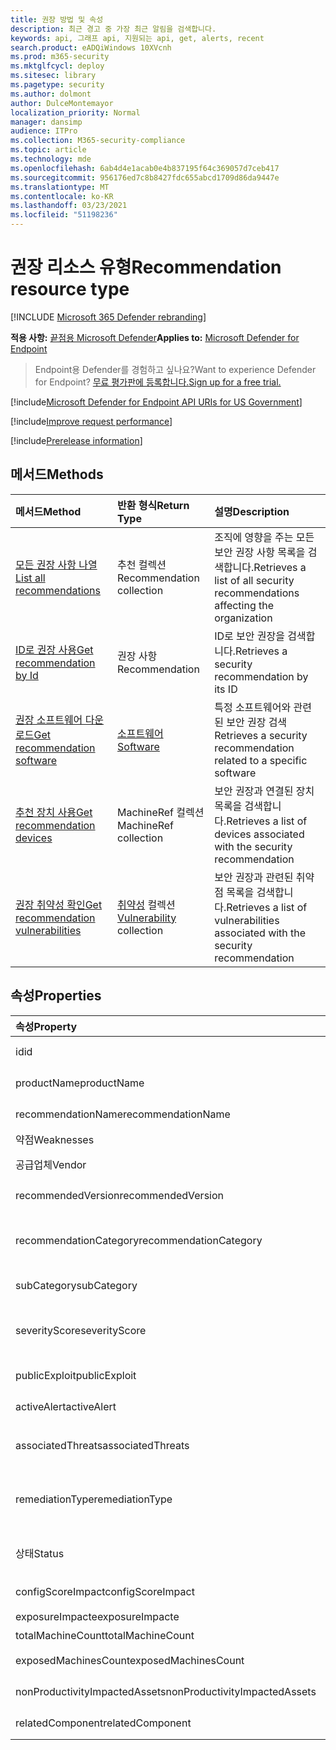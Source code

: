 ```yaml
---
title: 권장 방법 및 속성
description: 최근 경고 중 가장 최근 알림을 검색합니다.
keywords: api, 그래프 api, 지원되는 api, get, alerts, recent
search.product: eADQiWindows 10XVcnh
ms.prod: m365-security
ms.mktglfcycl: deploy
ms.sitesec: library
ms.pagetype: security
ms.author: dolmont
author: DulceMontemayor
localization_priority: Normal
manager: dansimp
audience: ITPro
ms.collection: M365-security-compliance
ms.topic: article
ms.technology: mde
ms.openlocfilehash: 6ab4d4e1acab0e4b837195f64c369057d7ceb417
ms.sourcegitcommit: 956176ed7c8b8427fdc655abcd1709d86da9447e
ms.translationtype: MT
ms.contentlocale: ko-KR
ms.lasthandoff: 03/23/2021
ms.locfileid: "51198236"
---
```

# <a name="recommendation-resource-type"></a><span data-ttu-id="89f37-104">권장 리소스 유형</span><span class="sxs-lookup"><span data-stu-id="89f37-104">Recommendation resource type</span></span>

[!INCLUDE [Microsoft 365 Defender rebranding](../../includes/microsoft-defender.md)]


<span data-ttu-id="89f37-105">**적용 사항:** [끝점용 Microsoft Defender](https://go.microsoft.com/fwlink/?linkid=2154037)</span><span class="sxs-lookup"><span data-stu-id="89f37-105">**Applies to:** [Microsoft Defender for Endpoint](https://go.microsoft.com/fwlink/?linkid=2154037)</span></span>

> <span data-ttu-id="89f37-106">Endpoint용 Defender를 경험하고 싶나요?</span><span class="sxs-lookup"><span data-stu-id="89f37-106">Want to experience Defender for Endpoint?</span></span> [<span data-ttu-id="89f37-107">무료 평가판에 등록합니다.</span><span class="sxs-lookup"><span data-stu-id="89f37-107">Sign up for a free trial.</span></span>](https://www.microsoft.com/microsoft-365/windows/microsoft-defender-atp?ocid=docs-wdatp-exposedapis-abovefoldlink) 

[!include[Microsoft Defender for Endpoint API URIs for US Government](../../includes/microsoft-defender-api-usgov.md)]

[!include[Improve request performance](../../includes/improve-request-performance.md)]


[!include[Prerelease information](../../includes/prerelease.md)]

## <a name="methods"></a><span data-ttu-id="89f37-108">메서드</span><span class="sxs-lookup"><span data-stu-id="89f37-108">Methods</span></span>
<span data-ttu-id="89f37-109">메서드</span><span class="sxs-lookup"><span data-stu-id="89f37-109">Method</span></span> |<span data-ttu-id="89f37-110">반환 형식</span><span class="sxs-lookup"><span data-stu-id="89f37-110">Return Type</span></span> |<span data-ttu-id="89f37-111">설명</span><span class="sxs-lookup"><span data-stu-id="89f37-111">Description</span></span>
:---|:---|:---
[<span data-ttu-id="89f37-112">모든 권장 사항 나열</span><span class="sxs-lookup"><span data-stu-id="89f37-112">List all recommendations</span></span>](get-all-recommendations.md) | <span data-ttu-id="89f37-113">추천 컬렉션</span><span class="sxs-lookup"><span data-stu-id="89f37-113">Recommendation collection</span></span> | <span data-ttu-id="89f37-114">조직에 영향을 주는 모든 보안 권장 사항 목록을 검색합니다.</span><span class="sxs-lookup"><span data-stu-id="89f37-114">Retrieves a list of all security recommendations affecting the organization</span></span>
[<span data-ttu-id="89f37-115">ID로 권장 사용</span><span class="sxs-lookup"><span data-stu-id="89f37-115">Get recommendation by Id</span></span>](get-recommendation-by-id.md) | <span data-ttu-id="89f37-116">권장 사항</span><span class="sxs-lookup"><span data-stu-id="89f37-116">Recommendation</span></span> | <span data-ttu-id="89f37-117">ID로 보안 권장을 검색합니다.</span><span class="sxs-lookup"><span data-stu-id="89f37-117">Retrieves a security recommendation by its ID</span></span>
[<span data-ttu-id="89f37-118">권장 소프트웨어 다운로드</span><span class="sxs-lookup"><span data-stu-id="89f37-118">Get recommendation software</span></span>](get-recommendation-software.md)| [<span data-ttu-id="89f37-119">소프트웨어</span><span class="sxs-lookup"><span data-stu-id="89f37-119">Software</span></span>](software.md) | <span data-ttu-id="89f37-120">특정 소프트웨어와 관련된 보안 권장 검색</span><span class="sxs-lookup"><span data-stu-id="89f37-120">Retrieves a security recommendation related to a specific software</span></span>
[<span data-ttu-id="89f37-121">추천 장치 사용</span><span class="sxs-lookup"><span data-stu-id="89f37-121">Get recommendation devices</span></span>](get-recommendation-machines.md)|<span data-ttu-id="89f37-122">MachineRef 컬렉션</span><span class="sxs-lookup"><span data-stu-id="89f37-122">MachineRef collection</span></span> | <span data-ttu-id="89f37-123">보안 권장과 연결된 장치 목록을 검색합니다.</span><span class="sxs-lookup"><span data-stu-id="89f37-123">Retrieves a list of devices associated with the security recommendation</span></span>
[<span data-ttu-id="89f37-124">권장 취약성 확인</span><span class="sxs-lookup"><span data-stu-id="89f37-124">Get recommendation vulnerabilities</span></span>](get-recommendation-vulnerabilities.md) | <span data-ttu-id="89f37-125">[취약성](vulnerability.md) 컬렉션</span><span class="sxs-lookup"><span data-stu-id="89f37-125">[Vulnerability](vulnerability.md) collection</span></span> | <span data-ttu-id="89f37-126">보안 권장과 관련된 취약점 목록을 검색합니다.</span><span class="sxs-lookup"><span data-stu-id="89f37-126">Retrieves a list of vulnerabilities associated with the security recommendation</span></span>


## <a name="properties"></a><span data-ttu-id="89f37-127">속성</span><span class="sxs-lookup"><span data-stu-id="89f37-127">Properties</span></span>
<span data-ttu-id="89f37-128">속성</span><span class="sxs-lookup"><span data-stu-id="89f37-128">Property</span></span> |   <span data-ttu-id="89f37-129">유형</span><span class="sxs-lookup"><span data-stu-id="89f37-129">Type</span></span>   |   <span data-ttu-id="89f37-130">설명</span><span class="sxs-lookup"><span data-stu-id="89f37-130">Description</span></span>
:---|:---|:---
<span data-ttu-id="89f37-131">id</span><span class="sxs-lookup"><span data-stu-id="89f37-131">id</span></span> | <span data-ttu-id="89f37-132">문자열</span><span class="sxs-lookup"><span data-stu-id="89f37-132">String</span></span> | <span data-ttu-id="89f37-133">권장 ID</span><span class="sxs-lookup"><span data-stu-id="89f37-133">Recommendation ID</span></span>
<span data-ttu-id="89f37-134">productName</span><span class="sxs-lookup"><span data-stu-id="89f37-134">productName</span></span> | <span data-ttu-id="89f37-135">문자열</span><span class="sxs-lookup"><span data-stu-id="89f37-135">String</span></span> | <span data-ttu-id="89f37-136">관련 소프트웨어 이름</span><span class="sxs-lookup"><span data-stu-id="89f37-136">Related software name</span></span>  
<span data-ttu-id="89f37-137">recommendationName</span><span class="sxs-lookup"><span data-stu-id="89f37-137">recommendationName</span></span> | <span data-ttu-id="89f37-138">문자열</span><span class="sxs-lookup"><span data-stu-id="89f37-138">String</span></span> | <span data-ttu-id="89f37-139">권장 이름</span><span class="sxs-lookup"><span data-stu-id="89f37-139">Recommendation name</span></span>
<span data-ttu-id="89f37-140">약점</span><span class="sxs-lookup"><span data-stu-id="89f37-140">Weaknesses</span></span> | <span data-ttu-id="89f37-141">Long</span><span class="sxs-lookup"><span data-stu-id="89f37-141">Long</span></span> | <span data-ttu-id="89f37-142">검색된 취약성 수</span><span class="sxs-lookup"><span data-stu-id="89f37-142">Number of discovered vulnerabilities</span></span>
<span data-ttu-id="89f37-143">공급업체</span><span class="sxs-lookup"><span data-stu-id="89f37-143">Vendor</span></span> | <span data-ttu-id="89f37-144">문자열</span><span class="sxs-lookup"><span data-stu-id="89f37-144">String</span></span> | <span data-ttu-id="89f37-145">관련 공급업체 이름</span><span class="sxs-lookup"><span data-stu-id="89f37-145">Related vendor name</span></span>
<span data-ttu-id="89f37-146">recommendedVersion</span><span class="sxs-lookup"><span data-stu-id="89f37-146">recommendedVersion</span></span> | <span data-ttu-id="89f37-147">문자열</span><span class="sxs-lookup"><span data-stu-id="89f37-147">String</span></span> | <span data-ttu-id="89f37-148">권장 버전</span><span class="sxs-lookup"><span data-stu-id="89f37-148">Recommended version</span></span>
<span data-ttu-id="89f37-149">recommendationCategory</span><span class="sxs-lookup"><span data-stu-id="89f37-149">recommendationCategory</span></span> | <span data-ttu-id="89f37-150">문자열</span><span class="sxs-lookup"><span data-stu-id="89f37-150">String</span></span> | <span data-ttu-id="89f37-151">권장 범주.</span><span class="sxs-lookup"><span data-stu-id="89f37-151">Recommendation category.</span></span> <span data-ttu-id="89f37-152">가능한 값은 "Accounts", "Application", "Network", "OS", "SecurityStack입니다.</span><span class="sxs-lookup"><span data-stu-id="89f37-152">Possible values are: "Accounts", "Application", "Network", "OS", "SecurityStack</span></span>
<span data-ttu-id="89f37-153">subCategory</span><span class="sxs-lookup"><span data-stu-id="89f37-153">subCategory</span></span> | <span data-ttu-id="89f37-154">문자열</span><span class="sxs-lookup"><span data-stu-id="89f37-154">String</span></span> | <span data-ttu-id="89f37-155">권장 하위 범주</span><span class="sxs-lookup"><span data-stu-id="89f37-155">Recommendation sub-category</span></span>
<span data-ttu-id="89f37-156">severityScore</span><span class="sxs-lookup"><span data-stu-id="89f37-156">severityScore</span></span> | <span data-ttu-id="89f37-157">실수</span><span class="sxs-lookup"><span data-stu-id="89f37-157">Double</span></span> | <span data-ttu-id="89f37-158">구성이 조직의 장치에 대한 Microsoft 보안 점수에 미치는 잠재적인 영향(1-10)</span><span class="sxs-lookup"><span data-stu-id="89f37-158">Potential impact of the configuration to the organization's Microsoft Secure Score for Devices (1-10)</span></span>
<span data-ttu-id="89f37-159">publicExploit</span><span class="sxs-lookup"><span data-stu-id="89f37-159">publicExploit</span></span> | <span data-ttu-id="89f37-160">부울</span><span class="sxs-lookup"><span data-stu-id="89f37-160">Boolean</span></span> | <span data-ttu-id="89f37-161">공용 악용 사용 가능</span><span class="sxs-lookup"><span data-stu-id="89f37-161">Public exploit is available</span></span> 
<span data-ttu-id="89f37-162">activeAlert</span><span class="sxs-lookup"><span data-stu-id="89f37-162">activeAlert</span></span> | <span data-ttu-id="89f37-163">부울</span><span class="sxs-lookup"><span data-stu-id="89f37-163">Boolean</span></span> | <span data-ttu-id="89f37-164">활성 경고가 이 권장과 연결됩니다.</span><span class="sxs-lookup"><span data-stu-id="89f37-164">Active alert is associated with this recommendation</span></span>
<span data-ttu-id="89f37-165">associatedThreats</span><span class="sxs-lookup"><span data-stu-id="89f37-165">associatedThreats</span></span> | <span data-ttu-id="89f37-166">문자열 컬렉션</span><span class="sxs-lookup"><span data-stu-id="89f37-166">String collection</span></span> | <span data-ttu-id="89f37-167">위협 분석 보고서가 이 권장과 연결됩니다.</span><span class="sxs-lookup"><span data-stu-id="89f37-167">Threat analytics report is associated with this recommendation</span></span>
<span data-ttu-id="89f37-168">remediationType</span><span class="sxs-lookup"><span data-stu-id="89f37-168">remediationType</span></span> | <span data-ttu-id="89f37-169">문자열</span><span class="sxs-lookup"><span data-stu-id="89f37-169">String</span></span> | <span data-ttu-id="89f37-170">수정 유형입니다.</span><span class="sxs-lookup"><span data-stu-id="89f37-170">Remediation type.</span></span> <span data-ttu-id="89f37-171">가능한 값은 "ConfigurationChange","Update","Upgrade","Uninstall"입니다.</span><span class="sxs-lookup"><span data-stu-id="89f37-171">Possible values are: "ConfigurationChange","Update","Upgrade","Uninstall"</span></span>
<span data-ttu-id="89f37-172">상태</span><span class="sxs-lookup"><span data-stu-id="89f37-172">Status</span></span> | <span data-ttu-id="89f37-173">Enum</span><span class="sxs-lookup"><span data-stu-id="89f37-173">Enum</span></span> | <span data-ttu-id="89f37-174">권장 예외 상태입니다.</span><span class="sxs-lookup"><span data-stu-id="89f37-174">Recommendation exception status.</span></span> <span data-ttu-id="89f37-175">가능한 값은 "Active" 및 "Exception"입니다.</span><span class="sxs-lookup"><span data-stu-id="89f37-175">Possible values are: "Active" and "Exception"</span></span>
<span data-ttu-id="89f37-176">configScoreImpact</span><span class="sxs-lookup"><span data-stu-id="89f37-176">configScoreImpact</span></span> | <span data-ttu-id="89f37-177">실수</span><span class="sxs-lookup"><span data-stu-id="89f37-177">Double</span></span> | <span data-ttu-id="89f37-178">장치에 대한 Microsoft 보안 점수 영향</span><span class="sxs-lookup"><span data-stu-id="89f37-178">Microsoft Secure Score for Devices impact</span></span>
<span data-ttu-id="89f37-179">exposureImpacte</span><span class="sxs-lookup"><span data-stu-id="89f37-179">exposureImpacte</span></span> | <span data-ttu-id="89f37-180">실수</span><span class="sxs-lookup"><span data-stu-id="89f37-180">Double</span></span> | <span data-ttu-id="89f37-181">노출 점수 영향</span><span class="sxs-lookup"><span data-stu-id="89f37-181">Exposure score impact</span></span>
<span data-ttu-id="89f37-182">totalMachineCount</span><span class="sxs-lookup"><span data-stu-id="89f37-182">totalMachineCount</span></span> | <span data-ttu-id="89f37-183">Long</span><span class="sxs-lookup"><span data-stu-id="89f37-183">Long</span></span> | <span data-ttu-id="89f37-184">설치된 장치 수</span><span class="sxs-lookup"><span data-stu-id="89f37-184">Number of installed devices</span></span>
<span data-ttu-id="89f37-185">exposedMachinesCount</span><span class="sxs-lookup"><span data-stu-id="89f37-185">exposedMachinesCount</span></span> | <span data-ttu-id="89f37-186">Long</span><span class="sxs-lookup"><span data-stu-id="89f37-186">Long</span></span> | <span data-ttu-id="89f37-187">취약성에 노출되는 설치된 장치 수</span><span class="sxs-lookup"><span data-stu-id="89f37-187">Number of installed devices that are exposed to vulnerabilities</span></span>
<span data-ttu-id="89f37-188">nonProductivityImpactedAssets</span><span class="sxs-lookup"><span data-stu-id="89f37-188">nonProductivityImpactedAssets</span></span> | <span data-ttu-id="89f37-189">Long</span><span class="sxs-lookup"><span data-stu-id="89f37-189">Long</span></span> | <span data-ttu-id="89f37-190">영향을 받지 않는 장치 수</span><span class="sxs-lookup"><span data-stu-id="89f37-190">Number of devices which are not affected</span></span>  
<span data-ttu-id="89f37-191">relatedComponent</span><span class="sxs-lookup"><span data-stu-id="89f37-191">relatedComponent</span></span> | <span data-ttu-id="89f37-192">문자열</span><span class="sxs-lookup"><span data-stu-id="89f37-192">String</span></span> |  <span data-ttu-id="89f37-193">관련 소프트웨어 구성 요소</span><span class="sxs-lookup"><span data-stu-id="89f37-193">Related software component</span></span>
